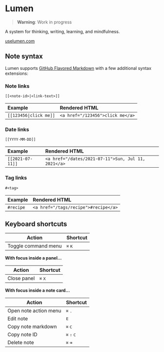 # Lumen

> **Warning**: Work in progress

A system for thinking, writing, learning, and mindfulness.

[uselumen.com](https://uselumen.com)

## Note syntax

Lumen supports [GitHub Flavored Markdown](https://github.github.com/gfm/) with a few additional syntax extensions:

### Note links

```
[[<note-id>|<link-text>]]
```

| Example | Rendered HTML |
| :-- | :-- |
| `[[123456\|click me]]` | `<a href="/123456">click me</a>` |

### Date links

```
[[YYYY-MM-DD]]
```

| Example | Rendered HTML |
| :-- | :-- |
| `[[2021-07-11]]` | `<a href="/dates/2021-07-11">Sun, Jul 11, 2021</a>` |

### Tag links

```
#<tag>
```

| Example | Rendered HTML |
| :-- | :-- |
| `#recipe` | `<a href="/tags/recipe">#recipe</a>` |


## Keyboard shortcuts

| Action              | Shortcut                  |
| ------------------- | ------------------------- |
| Toggle command menu | <kbd>⌘</kbd> <kbd>K</kbd> |

**With focus inside a panel...**

| Action      | Shortcut                  |
| ----------- | ------------------------- |
| Close panel | <kbd>⌘</kbd> <kbd>X</kbd> |

**With focus inside a note card...**

| Action                | Shortcut                               |
| --------------------- | -------------------------------------- |
| Open note action menu | <kbd>⌘</kbd> <kbd>.</kbd>              |
| Edit note             | <kbd>E</kbd>                           |
| Copy note markdown    | <kbd>⌘</kbd> <kbd>C</kbd>              |
| Copy note ID          | <kbd>⌘</kbd> <kbd>⇧</kbd> <kbd>C</kbd> |
| Delete note           | <kbd>⌘</kbd> <kbd>⌫</kbd>              |
